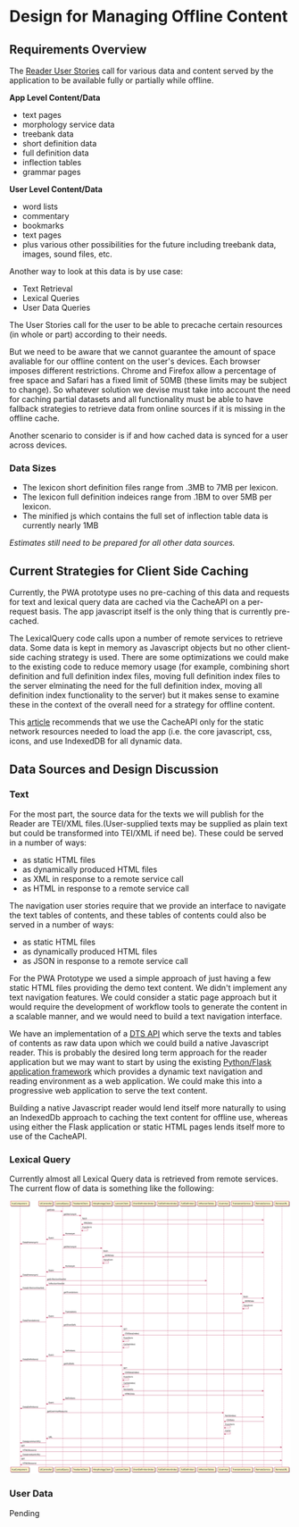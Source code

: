 # Design for Managing Offline Content

## Requirements Overview
The [Reader User Stories](https://github.com/alpheios-project/documentation/blob/master/design/reader-user-stories.csv) call for various data and content served by the application to be available fully or partially while offline.

**App Level Content/Data**

 * text pages
 * morphology service data
 * treebank data 
 * short definition data 
 * full definition data 
 * inflection tables 
 * grammar pages

**User Level Content/Data**
 * word lists
 * commentary
 * bookmarks
 * text pages
 * plus various other possibilities for the future including treebank data, images, sound files, etc.

Another way to look at this data is by use case:

* Text Retrieval
* Lexical Queries
* User Data Queries

The User Stories call for the user to be able to precache certain resources (in whole or part) according to their needs.

But we need to be aware that we cannot guarantee the amount of space avaliable for our offline content on the user's devices. Each browser imposes different restrictions. Chrome and Firefox allow a percentage of free space and Safari has a fixed limit of 50MB (these limits may be subject to change). So whatever solution we devise must take into account the need for caching partial datasets and all functionality must be able to have fallback strategies to retrieve data from online sources if it is missing in the offline cache.

Another scenario to consider is if and how cached data is synced for a user across devices.

### Data Sizes

* The lexicon short definition files range from .3MB to 7MB per lexicon.
* The lexicon full definition indeices range from .1BM to over 5MB per lexicon.
* The minified js which contains the full set of inflection table data is currently nearly 1MB

*Estimates still need to be prepared for all other data sources.*

## Current Strategies for Client Side Caching
Currently, the PWA prototype uses no pre-caching of this data and requests for text and lexical query data are cached via the CacheAPI on a per-request basis. The app javascript itself is the only thing that is currently pre-cached.

The LexicalQuery code calls upon a number of remote services to retrieve data. Some data is kept in memory as Javascript objects but no other client-side caching strategy is used.  There are some optimizations we could make to the existing code to reduce memory usage (for example, combining short definition and full definition index files, moving full definition index files to the server elminating the need for the full definition index, moving all definition index functionality to the server) but it makes sense to examine these in the context of the overall need for a strategy for offline content.
 
This [article](https://developers.google.com/web/fundamentals/instant-and-offline/web-storage/offline-for-pwa) recommends that we use the CacheAPI only for the static network resources needed to load the app (i.e. the core javascript, css, icons, and use IndexedDB for all dynamic data.

## Data Sources and Design Discussion

### Text

For the most part, the source data for the texts we will publish for the Reader are TEI/XML files.(User-supplied texts may be supplied as plain text but could be transformed into TEI/XML if need be). These could be served in a number of ways:

* as static HTML files
* as dynamically produced HTML files
* as XML in response to a remote service call
* as HTML in response to a remote service call 

The navigation user stories require that we provide an interface to navigate the text tables of contents, and these tables of contents could also be served in a number of ways:

* as static HTML files
* as dynamically produced HTML files
* as JSON in response to a remote service call

For the PWA Prototype we used a simple approach of just having a few static HTML files providing the demo text content. We didn't implement any text navigation features. We could consider a static page approach but it would require the development of workflow tools to generate the content in a scalable manner, and we would need to build a text navigation interface. 

We have an implementation of a [DTS API](https://distributed-text-services.github.io/specifications/) which serve the texts and tables of contents as raw data upon which we could build a native Javascript reader. This is probably the desired long term approach for the reader application but we may want to start by using the existing [Python/Flask application framework](https://github.com/alpheios-project/alpheios_nemo_ui) which provides a dynamic text navigation and reading environment as a web application. We could make this into a progressive web application to serve the text content. 

Building a native Javascript reader would lend itself more naturally to using an IndexedDb approach to caching the text content for offline use, whereas using either the Flask application or static HTML pages lends itself more to use of the CacheAPI.

### Lexical Query

Currently almost all Lexical Query data is retrieved from remote services. The current flow of data is something like the following:

![LexicalQueryDataFlow](data-services/lexicalquerydataflow.svg)

### User Data

Pending

